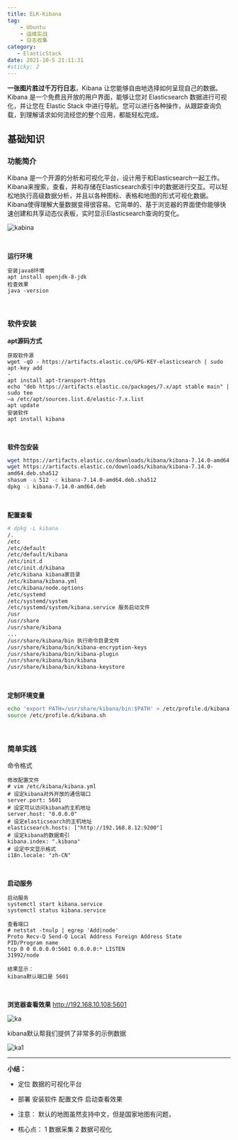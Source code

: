 ```yaml
---
title: ELK-Kibana
tag: 
    - Ubuntu
    - 运维实战
    - 日志收集
category: 
   - ElasticStack
date: 2021-10-5 21:11:31
#sticky: 2
---
```


**一张图片胜过千万行日志**，Kibana 让您能够自由地选择如何呈现自己的数据。Kibana 是一个免费且开放的用户界面，能够让您对 Elasticsearch 数据进行可视化，并让您在 Elastic Stack 中进行导航。您可以进行各种操作，从跟踪查询负载，到理解请求如何流经您的整个应用，都能轻松完成。


<!-- more -->

## 基础知识

### 功能简介

Kibana 是一个开源的分析和可视化平台，设计用于和Elasticsearch一起工作。Kibana来搜索，查看，并和存储在Elasticsearch索引中的数据进行交互。可以轻松地执行高级数据分析，并且以各种图标、表格和地图的形式可视化数据。Kibana使得理解大量数据变得很容易。它简单的、基于浏览器的界面使你能够快速创建和共享动态仪表板，实时显示Elasticsearch查询的变化。

![kabina](https://xin997.oss-cn-beijing.aliyuncs.com/xinblogs/webimg-Linux/elks/kabina.jpg)

<br>

**运行环境**

```
安装java8环境
apt install openjdk-8-jdk
检查效果
java -version
```

<br>



### **软件安装**

**apt源码方式**

```shell
获取软件源
wget -qO - https://artifacts.elastic.co/GPG-KEY-elasticsearch | sudo apt-key add
-
apt install apt-transport-https
echo "deb https://artifacts.elastic.co/packages/7.x/apt stable main" | sudo tee
–a /etc/apt/sources.list.d/elastic-7.x.list
apt update
安装软件
apt install kibana
```

<br>

**软件包安装**

```sh
wget https://artifacts.elastic.co/downloads/kibana/kibana-7.14.0-amd64.deb
wget https://artifacts.elastic.co/downloads/kibana/kibana-7.14.0-
amd64.deb.sha512
shasum -a 512 -c kibana-7.14.0-amd64.deb.sha512
dpkg -i kibana-7.14.0-amd64.deb
```

<br>

**配置查看**

```bash
# dpkg -L kibana
/.
/etc
/etc/default
/etc/default/kibana
/etc/init.d
/etc/init.d/kibana
/etc/kibana kibana家目录
/etc/kibana/kibana.yml
/etc/kibana/node.options
/etc/systemd
/etc/systemd/system
/etc/systemd/system/kibana.service 服务启动文件
/usr
/usr/share
/usr/share/kibana
...
/usr/share/kibana/bin 执行命令目录文件
/usr/share/kibana/bin/kibana-encryption-keys
/usr/share/kibana/bin/kibana-plugin
/usr/share/kibana/bin/kibana
/usr/share/kibana/bin/kibana-keystore
```



<br>

**定制环境变量**

```sh
echo 'export PATH=/usr/share/kibana/bin:$PATH' > /etc/profile.d/kibana.sh
source /etc/profile.d/kibana.sh
```

<br>

### 简单实践

命令格式

```basic
修改配置文件
# vim /etc/kibana/kibana.yml
# 设定kibana对外开放的通信端口
server.port: 5601
# 设定可以访问kibana的主机地址
server.host: "0.0.0.0"
# 设定elasticsearch的主机地址
elasticsearch.hosts: ["http://192.168.8.12:9200"]
# 设定kibana的数据索引
kibana.index: ".kibana"
# 设定中文显示格式
i18n.locale: "zh-CN"
```



<br>



**启动服务**

```basic
启动服务
systemctl start kibana.service
systemctl status kibana.service

查看端口
# netstat -tnulp | egrep 'Add|node'
Proto Recv-Q Send-Q Local Address Foreign Address State
PID/Program name
tcp 0 0 0.0.0.0:5601 0.0.0.0:* LISTEN
31992/node

结果显示：
kibana默认端口是 5601
```

<br>

**浏览器查看效果** http://192.168.10.108:5601



![ka](https://xin997.oss-cn-beijing.aliyuncs.com/xinblogs/webimg-Linux/elks/ka.jpg)



kibana默认帮我们提供了非常多的示例数据

![ka1](https://xin997.oss-cn-beijing.aliyuncs.com/xinblogs/webimg-Linux/elks/ka1.jpg)



---

**小结：**

- 定位
  	数据的可视化平台
  
- 部署
  	安装软件
  	配置文件
  	启动查看效果
  
- 注意：
  	默认的地图虽然支持中文，但是国家地图有问题，
  
- 核心点：
  	1 数据采集
  	2 数据可视化
  
  
